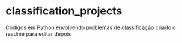 # classification_projects
Códigos em Python envolvendo problemas de classificação
criado o readme para editar depois
